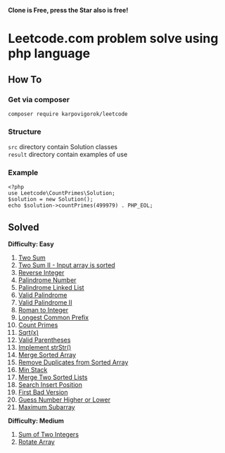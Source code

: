 **Clone is Free, press the Star also is free!**

# Leetcode.com problem solve using php language

## How To

### Get via composer
`composer require karpovigorok/leetcode`

### Structure
`src` directory contain Solution classes<br />
`result` directory contain examples of use 

### Example
`<?php`<br />
`use Leetcode\CountPrimes\Solution;`<br />
`$solution = new Solution();`<br />
`echo $solution->countPrimes(499979) . PHP_EOL;`<br />

## Solved
**Difficulty: Easy**
1. [Two Sum](https://github.com/karpovigorok/leetcode/blob/master/src/TwoSum/)
2. [Two Sum II - Input array is sorted](https://github.com/karpovigorok/leetcode/blob/master/src/TwoSumIIInputArrayIsSorted/Solution.php)
3. [Reverse Integer](https://github.com/karpovigorok/leetcode/blob/master/src/ReverseInteger/Solution.php)
4. [Palindrome Number](https://github.com/karpovigorok/leetcode/blob/master/src/PalindromeNumber/Solution.php)
5. [Palindrome Linked List](https://github.com/karpovigorok/leetcode/blob/master/src/PalindromeLinkedList/Solution.php)
6. [Valid Palindrome](https://github.com/karpovigorok/leetcode/blob/master/src/ValidPalindrome/Solution.php)
7. [Valid Palindrome II](https://github.com/karpovigorok/leetcode/blob/master/src/ValidPalindromeII/Solution.php)
8. [Roman to Integer](https://github.com/karpovigorok/leetcode/blob/master/src/RomanToInteger/Solution.php)
9. [Longest Common Prefix](https://github.com/karpovigorok/leetcode/blob/master/src/LongestCommonPrefix/Solution.php)
10. [Count Primes](https://github.com/karpovigorok/leetcode/blob/master/src/CountPrimes/Solution.php)
11. [Sqrt(x)](https://github.com/karpovigorok/leetcode/blob/master/src/Sqrtx/Solution.php)
12. [Valid Parentheses](https://github.com/karpovigorok/leetcode/blob/master/src/ValidParentheses/Solution.php)
13. [Implement strStr()](https://github.com/karpovigorok/leetcode/blob/master/src/ImplementStrstr/Solution.php)
14. [Merge Sorted Array](https://github.com/karpovigorok/leetcode/blob/master/src/MergeSortedArray/Solution.php)
15. [Remove Duplicates from Sorted Array](https://github.com/karpovigorok/leetcode/blob/master/src/RemoveDuplicatesFromSortedArray/Solution.php)
16. [Min Stack](https://github.com/karpovigorok/leetcode/blob/master/result/min-stack.php)
17. [Merge Two Sorted Lists](https://github.com/karpovigorok/leetcode/blob/master/src/MergeTwoSortedLists/Solution.php)
18. [Search Insert Position](https://github.com/karpovigorok/leetcode/blob/master/src/SearchInsertPosition/Solution.php)
19. [First Bad Version](https://github.com/karpovigorok/leetcode/blob/master/src/FirstBadVersion/Solution.php)
20. [Guess Number Higher or Lower](https://github.com/karpovigorok/leetcode/blob/master/src/GuessNumberHigherOrLower/Solution.php)
21. [Maximum Subarray](https://github.com/karpovigorok/leetcode/blob/master/src/MaximumSubarray/Solution.php)
    
**Difficulty: Medium**
1. [Sum of Two Integers](https://github.com/karpovigorok/leetcode/blob/master/src/SumOfTwoIntegers/Solution.php)
2. [Rotate Array](https://github.com/karpovigorok/leetcode/blob/master/src/RotateArray/Solution.php)